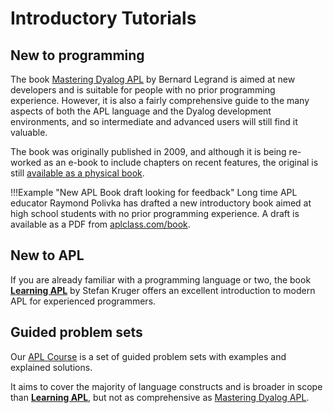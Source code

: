 # Introductory Tutorials

## New to programming
The book [Mastering Dyalog APL](https://mastering.dyalog.com) by Bernard Legrand is aimed at new developers and is suitable for people with no prior programming experience. However, it is also a fairly comprehensive guide to the many aspects of both the APL language and the Dyalog development environments, and so intermediate and advanced users will still find it valuable.

The book was originally published in 2009, and although it is being re-worked as an e-book to include chapters on recent features, the original is still [available as a physical book](https://www.dyalog.com/mastering-dyalog-apl.htm).

!!!Example "New APL Book draft looking for feedback"
	Long time APL educator Raymond Polivka has drafted a new introductory book aimed at high school students with no prior programming experience. A draft is available as a PDF from [aplclass.com/book](https://aplclass.com/book/).

## New to APL
If you are already familiar with a programming language or two, the book [**Learning APL**](https://xpqz.github.io/learnapl) by Stefan Kruger offers an excellent introduction to modern APL for experienced programmers.

## Guided problem sets
Our [APL Course](https://course.dyalog.com) is a set of guided problem sets with examples and explained solutions.

It aims to cover the majority of language constructs and is broader in scope than [**Learning APL**](#new-to-apl), but not as comprehensive as [Mastering Dyalog APL](#new-to-programming).
